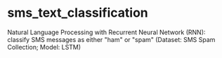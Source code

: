 # sms_text_classification
Natural Language Processing with Recurrent Neural Network (RNN): classify SMS messages as either "ham" or "spam" (Dataset: SMS Spam Collection; Model: LSTM)
